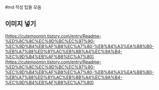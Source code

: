 #md 작성 팁들 모음

## 이미지 넣기
[https://cutemoomin.tistory.com/entry/Readme-%ED%8C%8C%EC%9D%BC%EC%97%90-%EC%9D%B4%EB%AF%B8%EC%A7%80-%EB%84%A3%EA%B8%B0-%EB%A7%88%ED%81%AC%EB%8B%A4%EC%9A%B4-%EC%9D%B4%EB%AF%B8%EC%A7%80](https://cutemoomin.tistory.com/entry/Readme-%ED%8C%8C%EC%9D%BC%EC%97%90-%EC%9D%B4%EB%AF%B8%EC%A7%80-%EB%84%A3%EA%B8%B0-%EB%A7%88%ED%81%AC%EB%8B%A4%EC%9A%B4-%EC%9D%B4%EB%AF%B8%EC%A7%80)

